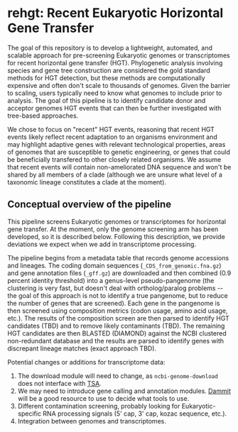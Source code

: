 # rehgt: Recent Eukaryotic Horizontal Gene Transfer

The goal of this repository is to develop a lightweight, automated, and scalable approach for pre-screening Eukaryotic genomes or transcriptomes for recent horizontal gene transfer (HGT).
Phylogenetic analysis involving species and gene tree construction are considered the gold standard methods for HGT detection, but these methods are computationally expensive and often don't scale to thousands of genomes.
Given the barrier to scaling, users typically need to know what genomes to include prior to analysis.
The goal of this pipeline is to identify candidate donor and acceptor genomes HGT events that can then be further investigated with tree-based approaches.

We chose to focus on "recent" HGT events, reasoning that recent HGT events likely reflect recent adaptation to an organisms environment and may highlight adaptive genes with relevant technological properties, areas of genomes that are susceptible to genetic engineering, or genes that could be beneficially transfered to other closely related organisms.
We assume that recent events will contain non-ameliorated DNA sequence and won't be shared by all members of a clade (although we are unsure what level of a taxonomic lineage constitutes a clade at the moment).

## Conceptual overview of the pipeline

This pipeline screens Eukaryotic genomes or transcriptomes for horizontal gene transfer.
At the moment, only the genome screening arm has been developed, so it is described below.
Following this description, we provide deviations we expect when we add in transcriptome processing.

The pipeline begins from a metadata table that records genome accessions and lineages.
The coding domain sequences (`_CDS_from_genomic.fna.gz`) and gene annotation files (`_gff.gz`) are downloaded and then combined (0.9 percent identity threshold) into a genus-level pseudo-pangenome (the clustering is very fast, but doesn't deal with ortholog/paralog problems -- the goal of this approach is not to identify a true pangenome, but to reduce the number of genes that are screened).
Each gene in the pangenome is then screened using composition metrics (codon usage, amino acid usage, etc.).
The results of the composition screen are then parsed to identify HGT candidates (TBD) and to remove likely contaminants (TBD).
The remaining HGT candidates are then BLASTED (DIAMOND) against the NCBI clustered non-redundant database and the results are parsed to identify genes with discrepant lineage matches (exact approach TBD).

Potential changes or additions for transcriptome data:
1. The download module will need to change, as `ncbi-genome-download` does not interface with [TSA](https://www.ncbi.nlm.nih.gov/genbank/tsa/).
2. We may need to introduce gene calling and annotation modules. [Dammit](https://github.com/dib-lab/dammit/tree/v2_staging/dammit/workflows) will be a good resource to use to decide what tools to use.
3. Different contamination screening, probably looking for Eukaryotic-specific RNA processing signals (5' cap, 3' cap, kozac sequence, etc.).
4. Integration between genomes and transcriptomes.
